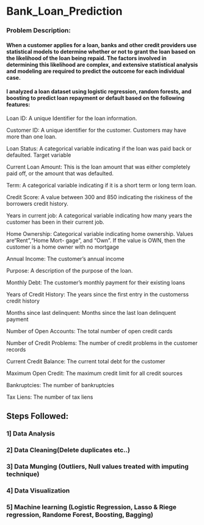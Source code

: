 
# Bank_Loan_Prediction

### Problem Description:
#### When a customer applies for a loan, banks and other credit providers use statistical models to determine whether or not to grant the loan  based on the likelihood of the loan being repaid. The factors involved in determining this likelihood are complex, and extensive statistical analysis and modeling are required to predict the outcome for each individual case.

#### I analyzed a loan dataset using logistic regression, random forests, and boosting to predict loan repayment or default based on the following features:

Loan ID: A unique Identifier for the loan information.

Customer ID: A unique identifier for the customer. Customers may have more than one loan.

Loan Status: A categorical variable indicating if the loan was paid back or defaulted. Target variable

Current Loan Amount: This is the loan amount that was either completely paid off, or the amount that was defaulted.

Term: A categorical variable indicating if it is a short term or long term loan.

Credit Score: A value between 300 and 850 indicating the riskiness of the borrowers credit history.

Years in current job: A categorical variable indicating how many years the customer has been in their current job.

Home Ownership: Categorical variable indicating home ownership. Values are“Rent”,“Home Mort- gage”, and “Own”. If the value is OWN, then the customer is a home owner with no mortgage

Annual Income: The customer’s annual income

Purpose: A description of the purpose of the loan.

Monthly Debt: The customer’s monthly payment for their existing loans

Years of Credit History: The years since the first entry in the customerss credit history

Months since last delinquent: Months since the last loan delinquent payment

Number of Open Accounts: The total number of open credit cards

Number of Credit Problems: The number of credit problems in the customer records

Current Credit Balance: The current total debt for the customer

Maximum Open Credit: The maximum credit limit for all credit sources

Bankruptcies: The number of bankruptcies

Tax Liens: The number of tax liens

## Steps Followed:
### 1] Data Analysis
### 2] Data Cleaning(Delete duplicates etc..)
### 3] Data Munging (Outliers, Null values treated with imputing technique)
### 4] Data Visualization
### 5] Machine learning (Logistic Regression, Lasso & Riege regression, Randome Forest, Boosting, Bagging)
